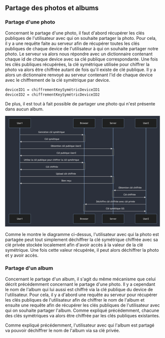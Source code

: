 ## Partage des photos et albums

### Partage d'une photo

Concernant le partage d'une photo, il faut d'abord récupérer les clés publiques de l'utilisateur avec qui on souhaite partager la photo. Pour cela, il y a une requête faite au serveur afin de récupérer toutes les clés publiques de chaque device de l'utilisateur à qui on souhaite partager notre photo. Le serveur va alors nous répondre avec un dictionnaire contenant chaque id de chaque device avec sa clé publique correspondante. Une fois les clés publiques récupérées, la clé symétrique utilisée pour chiffrer la photo va alors être chiffrée autant de fois qu'il existe de clé publique. Il y a alors un dictionnaire renvoyé au serveur contenant l'id de chaque device avec le chiffrement de la clé symétrique par device.

    deviceID1 = chiffrementKeySymétricDeviceID1
    deviceID2 = chiffrementKeySymétricDeviceID2

De plus, il est tout à fait possible de partager une photo qui n'est présente dans aucun album.

![Partage de photo](../assets/partage_key.png "Partage de photo")

Comme le montre le diagramme ci-dessus, l'utilisateur avec qui la photo est partagée peut tout simplement déchiffrer la clé symétrique chiffrée avec sa clé privée stockée localement afin d'avoir accès à la valeur de la clé symétrique. Une fois cette valeur récupérée, il peut alors déchiffrer la photo et y avoir accès.

### Partage d'un album

Concernant le partage d'un album, il s'agit du même mécanisme que celui décrit précédemment concernant le partage d'une photo. Il y a cependant le nom de l'album qui lui aussi est chiffré via la clé publique du device de l'utilisateur. Pour cela, il y a d'abord une requête au serveur pour récupérer les clés publiques de l'utilisateur afin de chiffrer le nom de l'album et ensuite une requête afin de récupérer les clés publiques de l'utilisateur avec qui on souhaite partager l'album. Comme expliqué précédemment, chacune des clés symétriques va alors être chiffrée par les clés publiques existantes.

Comme expliqué précédemment, l'utilisateur avec qui l'album est partagé va pouvoir déchiffrer le nom de l'album via sa clé privée.
